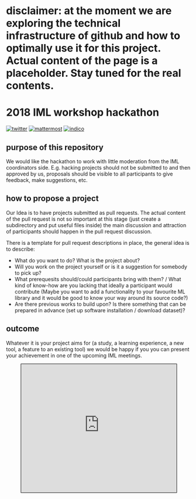 # disclaimer: at the moment we are exploring the technical infrastructure of github and how to optimally use it for this project. Actual content of the page is a placeholder. Stay tuned for the real contents.


# 2018 IML workshop hackathon

[![twitter][twitter_badge]][hashtag_link]
[![mattermost][mattermost_badge]][mattermost_link]
[![indico][indico_badge]][indico_link]

## purpose of this repository

We would like the hackathon to work with little moderation from the IML
coordinators side. E.g. hacking projects should not be submitted to and then
approved by us, proposals should be visible to all participants to give
feedback, make suggestions, etc.

## how to propose a project

Our Idea is to have projects submitted as pull requests. The actual content of
the pull request is not so important at this stage (just create a subdirectory
and put useful files inside) the main discussion and attraction of participants
should happen in the pull request discussion.

There is a template for pull request descriptions in place, the general idea is to describe:

 - What do you want to do? What is the project about?
 - Will you work on the project yourself or is it a suggestion for somebody to pick up?
 - What prerequesits should/could participants bring with them? / What kind of know-how are you lacking that ideally a participant would contribute (Maybe you want to add a functionality to your favourite ML library and it would be good to know your way around its source code?)
 - Are there previous works to build upon? Is there something that can be prepared in advance (set up software installation / download dataset)?

## outcome

Whatever it is your project aims for (a study, a learning experience, a new
tool, a feature to an existing tool) we would be happy if you you can present
your achievement in one of the upcoming IML meetings.


<figure class="video_container">
<iframe width="425" height="350" frameborder="0" scrolling="no" marginheight="0" marginwidth="0" src="https://www.openstreetmap.org/export/embed.html?bbox=6.047544479370118%2C46.23053702499607%2C6.061706542968751%2C46.23821801159735&amp;layer=mapnik" style="border: 1px solid black"></iframe>
<!--<br/><small><a href="https://www.openstreetmap.org/#map=17/46.23438/6.05463">View Larger Map</a></small>-->
</figure>










[twitter_badge]:      https://img.shields.io/badge/twitter-%23IMLworkshop-green.svg?style=social&logo=twitter
[tweet_link]:         https://twitter.com/intent/tweet?hashtags=IMLworkshop
[hashtag_link]:       https://twitter.com/hashtag/IMLworkshop

[mattermost_badge]:   https://img.shields.io/badge/chat-mattermost-ff66cc.svg
[mattermost_link]:    https://mattermost.web.cern.ch/iml/channels/hackathon

[indico_link]:        https://indico.cern.ch/e/IML2018
[indico_badge]:       https://img.shields.io/badge/agenda-indico-blue.svg?logo=data%3Aimage%2Fpng%3Bbase64%2CiVBORw0KGgoAAAANSUhEUgAAABQAAAAUCAMAAAC6V%2B0%2FAAAABGdBTUEAALGPC%2FxhBQAAACBjSFJNAAB6JgAAgIQAAPoAAACA6AAAdTAAAOpgAAA6mAAAF3CculE8AAABX1BMVEUAKTkAKDgAIjIAHS4AGywAITIAJzgAJTYBKTpngImzv8TO1tm5xchyiJIPNUQAJDUAJjZMaXTw8vP09fbDzdGfrrW5xcnx9PReeIEELTwCKzqTpauMnqYTOUgAGSoAHC0HLz98kZn4%2Bvp4jpYAJzcAHi8RN0YIMD8AIDEAIjMWO0oAIzMAJTVXcn3%2F%2F%2F8VOknJ0tb6%2Bvv2%2BPhAXmtAX2vm6uv5%2Bvrp7O5Oa3YAITGotrzd4uXg5efX3N9Sbnh6j5g%2FXmu1wMVJZ3KltLn7%2B%2Fw5WWUxUl78%2FPwxU19MaHQQNkYAGClwh5Dz9fYDKzvN1dmaq7BVcHsAJDRPbHYAFieruL3Y3uEAECIAGSnH0dWdrbMFLT3o7O3J0tU5WGZ2jJWOoac1VmKQo6n7%2FPxEYm4hRVPb4OKAlZ0nSlfs7vDz9PZjfIYAHzAiRlMXPEsBKjoELDsAIDACKzuVpq1NaXTXWV2ZAAAAAWJLR0QuVNMQhwAAAAlwSFlzAAALEwAACxMBAJqcGAAAAAd0SU1FB%2BIBDBElAvv3%2Fq0AAADUSURBVBjTY2AgFTAyMbMws7KhiLFzcHJx8%2FDy8SOJCQgKCYuIigmLS0giBKWkZWTl5FkUFJWUYWpVVNXUNTT5tbRZdXT1BLUhYvoGhkbGJqZm5hYallbWrGB7GWxs7ewd9BydnF1cWd3cPQSAgvyeel4a3j6%2Bfqxy%2FgEamnqBQUDBoGA9dc2Q0LBwnYjIKJggY3RMbFy8XnxCYlJyiiVUO4NAalqyUnpGZnJWdg7MIqAoa26ePH9%2BRkEhwklAE4qKgY5nQXE8UG0JFm9iDRDsQUcEAAB4BSW68VhpGAAAACV0RVh0ZGF0ZTpjcmVhdGUAMjAxOC0wMS0xMlQxNzozNzowMiswMTowMKC%2F%2B60AAAAldEVYdGRhdGU6bW9kaWZ5ADIwMTgtMDEtMTJUMTc6Mzc6MDIrMDE6MDDR4kMRAAAAAElFTkSuQmCC
